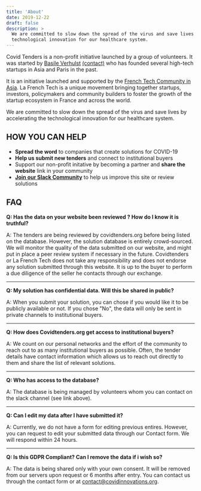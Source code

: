 ```yaml
---
title: 'About'
date: 2019-12-22
draft: false
description: >
  We are committed to slow down the spread of the virus and save lives by accelerating the
  technological innovation for our healthcare system.
---
```


Covid Tenders is a non-profit initiative launched by a group of volunteers. It was started by [Basile
Verhulst](https://www.linkedin.com/in/basile-verhulst-a258a46b/) [(contact)](mailto:basile@blockdynamics.io) who has founded several high-tech
startups in Asia and Paris in the past.

It is an initiative launched and supported by the [French Tech Community in Asia](
https://hk.lafrenchtech.com/). La French Tech is a unique movement bringing together startups,
investors, policymakers and community builders to foster the growth of the startup ecosystem in
France and across the world.

We are committed to slow down the spread of the virus and save lives by accelerating the
technological innovation for our healthcare system.

## HOW YOU CAN HELP

* **Spread the word** to companies that create solutions for COVID-19
* **Help us submit new tenders** and connect to institutional buyers
* Support our non-profit initative by becoming a partner and **share the website** link in your community
* **[Join our Slack Community](https://join.slack.com/t/covidinnovations/shared_invite/zt-ct5vul0z-sLapNdP03~~AIp~WSBBsvg)** to
  help us improve this site or review solutions

## FAQ

**Q: Has the data on your website been reviewed ? How do I know it is truthful?**

A: The tenders are being reviewed by covidtenders.org before being listed on the database. However,
the solution database is entirely crowd-sourced. We will monitor the quality of the data submitted
on our website, and might put in place a peer review system if necessary in the future. Covidtenders
or La French Tech does not take any responsibility and does not endorse any solution submitted
through this website. It is up to the buyer to perform a due diligence of the seller he contacts
through our exchange.

---

**Q: My solution has confidential data. Will this be shared in public?**

A: When you submit your solution, you can chose if you would like it to be publicly available or
not. If you chose "No", the data will only be sent in private channels to institutional buyers.

---

**Q: How does Covidtenders.org get access to institutional buyers?**

A: We count on our personal networks and the effort of the community to reach out to as many
institutional buyers as possible. Often, the tender details have contact information which allows us
to reach out directly to them and share the list of relevant solutions.

---

**Q: Who has access to the database?**

A: The database is being managed by volunteers whom you can contact on the slack channel (see link
above).

---

**Q: Can I edit my data after I have submitted it?**

A: Currently, we do not have a form for editing previous entires. However, you can request to edit
your submitted data through our Contact form. We will respond within 24 hours.

---

**Q: Is this GDPR Compliant? Can I remove the data if i wish so?**

A: The data is being shared only with your own consent. It will be removed from our servers upon
request or 6 months after entry. You can contact us through the contact form or at
contact@covidinnovations.org.
